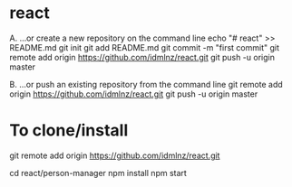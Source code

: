 # react
A. …or create a new repository on the command line
echo "# react" >> README.md
git init
git add README.md
git commit -m "first commit"
git remote add origin https://github.com/idmlnz/react.git
git push -u origin master

B. …or push an existing repository from the command line
git remote add origin https://github.com/idmlnz/react.git
git push -u origin master


To clone/install
===============
git remote add origin https://github.com/idmlnz/react.git

cd react/person-manager
	npm install
	npm start
